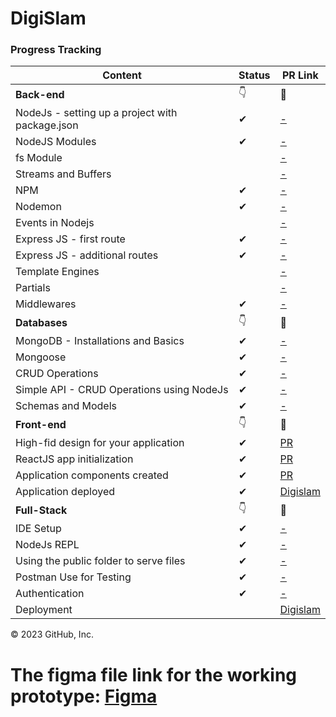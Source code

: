 # DigiSlam

### Progress Tracking

| Content                                         | Status | PR Link                                                   |
| ----------------------------------------------- | ------ | --------------------------------------------------------- |
| **Back-end**                                    | 👇     | 🔗                                                        |
| NodeJs - setting up a project with package.json | ✔      | [-](#)                                                    |
| NodeJS Modules                                  | ✔      | [-](#)                                                    |
| fs Module                                       |        | [-](#)                                                    |
| Streams and Buffers                             |        | [-](#)                                                    |
| NPM                                             | ✔      | [-](#)                                                    |
| Nodemon                                         | ✔      | [-](#)                                                    |
| Events in Nodejs                                |        | [-](#)                                                    |
| Express JS - first route                        | ✔      | [-](#)                                                    |
| Express JS - additional routes                  | ✔      | [-](#)                                                    |
| Template Engines                                |        | [-](#)                                                    |
| Partials                                        |        | [-](#)                                                    |
| Middlewares                                     | ✔      | [-](#)                                                    |
| **Databases**                                   | 👇     | 🔗                                                        |
| MongoDB - Installations and Basics              | ✔      | [-](#)                                                    |
| Mongoose                                        | ✔      | [-](#)                                                    |
| CRUD Operations                                 | ✔      | [-](#)                                                    |
| Simple API - CRUD Operations using NodeJs       | ✔      | [-](#)                                                    |
| Schemas and Models                              | ✔      | [-](#)                                                    |
| **Front-end**                                   | 👇     | 🔗                                                        |
| High-fid design for your application            | ✔      | [PR](https://github.com/kalviumcommunity/DigiSlam/pull/3) |
| ReactJS app initialization                      | ✔      | [PR](https://github.com/kalviumcommunity/DigiSlam/pull/2) |
| Application components created                  | ✔      | [PR](https://github.com/kalviumcommunity/DigiSlam/pull/2) |
| Application deployed                            | ✔      | [Digislam](https://digislam.pages.dev)                    |
| **Full-Stack**                                  | 👇     | 🔗                                                        |
| IDE Setup                                       | ✔      | [-](#)                                                    |
| NodeJs REPL                                     | ✔      | [-](#)                                                    |
| Using the public folder to serve files          | ✔      | [-](#)                                                    |
| Postman Use for Testing                         | ✔      | [-](#)                                                    |
| Authentication                                  | ✔      | [-](#)                                                    |
| Deployment                                      |        | [Digislam](https://digislam.pages.dev)                    |

© 2023 GitHub, Inc.

# The figma file link for the working prototype: [Figma](https://www.figma.com/file/bdPosMF7k9aaGOibeHMIf6/Capstone-Project-Design?node-id=0%3A1&t=StlKHhkOUXFe3djq-1)
